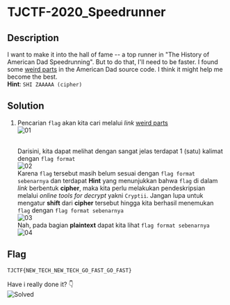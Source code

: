 # TJCTF-2020_Speedrunner
## Description
I want to make it into the hall of fame -- a top runner in "The History of American Dad Speedrunning". But to do that, I'll need to be faster. I found some [weird parts](https://static.tjctf.org/6e61ec43e56cff1441f4cef46594bf75869a2c66cb47e86699e36577fbc746ff_encoded.txt) in the American Dad source code. I think it might help me become the best. <br>
__Hint__: ```SHI ZAAAAA (cipher)```

## Solution
1. Pencarian ```flag``` akan kita cari melalui _link_ [weird parts](https://static.tjctf.org/6e61ec43e56cff1441f4cef46594bf75869a2c66cb47e86699e36577fbc746ff_encoded.txt) <br>
![01](https://user-images.githubusercontent.com/49342639/83008117-dfb7c280-a03e-11ea-94ce-8cbc713effda.PNG)

	<br>Darisini, kita dapat melihat dengan sangat jelas terdapat 1 (satu) kalimat dengan ```flag format``` <br>
![02](https://user-images.githubusercontent.com/49342639/83008336-36250100-a03f-11ea-8d53-bbf033ecb9d8.PNG)
	<br>Karena ```flag``` tersebut masih belum sesuai dengan ```flag format sebenarnya``` dan terdapat __Hint__ yang menunjukkan bahwa ```flag``` di dalam _link_ berbentuk __cipher__, maka kita perlu melakukan pendeskripsian melalui _online tools for decrypt_ yakni ```Cryptii```. Jangan lupa untuk mengatur __shift__ dari __cipher__ tersebut hingga kita berhasil menemukan ```flag``` dengan ```flag format sebenarnya```<br>
	![03](https://user-images.githubusercontent.com/49342639/83009437-f8c17300-a040-11ea-8d71-e9bf7b1f957b.PNG)
	<br>Nah, pada bagian __plaintext__ dapat kita lihat ```flag format sebenarnya``` <br>
	![04](https://user-images.githubusercontent.com/49342639/83009719-5bb30a00-a041-11ea-9ead-e0639e26d230.PNG)
	
## Flag
```html
TJCTF{NEW_TECH_NEW_TECH_GO_FAST_GO_FAST}
```
Have i really done it? :point_down: <br>
![Solved](https://user-images.githubusercontent.com/49342639/83009896-a765b380-a041-11ea-93d2-6f9c4477367f.PNG)
